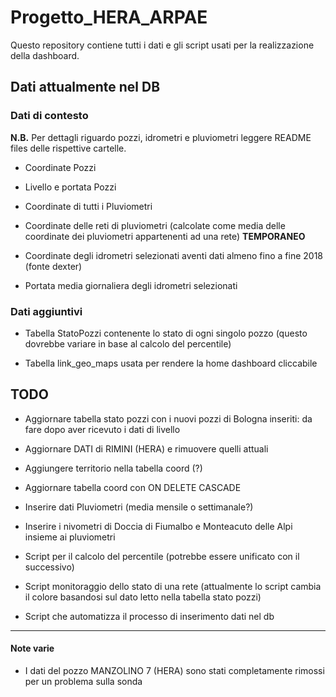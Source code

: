 # Progetto_HERA_ARPAE
Questo repository contiene tutti i dati e gli script usati per la realizzazione della dashboard.


## Dati attualmente nel DB
### Dati di contesto
**N.B.** Per dettagli riguardo pozzi, idrometri e pluviometri leggere README files delle rispettive cartelle.
* Coordinate Pozzi

* Livello e portata Pozzi

* Coordinate di tutti i Pluviometri

* Coordinate delle reti di pluviometri (calcolate come media delle coordinate dei pluviometri appartenenti ad una rete) **TEMPORANEO**

* Coordinate degli idrometri selezionati aventi dati almeno fino a fine 2018 (fonte dexter)

* Portata media giornaliera degli idrometri selezionati

### Dati aggiuntivi
* Tabella StatoPozzi contenente lo stato di ogni singolo pozzo (questo dovrebbe variare in base al calcolo del percentile)

* Tabella link_geo_maps usata per rendere la home dashboard cliccabile




## TODO

* Aggiornare tabella stato pozzi con i nuovi pozzi di Bologna inseriti: da fare dopo aver ricevuto i dati di livello

* Aggiornare DATI di RIMINI (HERA) e rimuovere quelli attuali

* Aggiungere territorio nella tabella coord (?)

* Aggiornare tabella coord con ON DELETE CASCADE

* Inserire dati Pluviometri (media mensile o settimanale?)

*  Inserire i nivometri di Doccia di Fiumalbo e Monteacuto delle Alpi insieme ai pluviometri

* Script per il calcolo del percentile (potrebbe essere unificato con il successivo)

* Script monitoraggio dello stato di una rete (attualmente lo script cambia il colore basandosi sul dato letto nella tabella stato pozzi)

* Script che automatizza il processo di inserimento dati nel db

****
#### Note varie
* I dati del pozzo MANZOLINO 7 (HERA) sono stati completamente rimossi per un problema sulla sonda